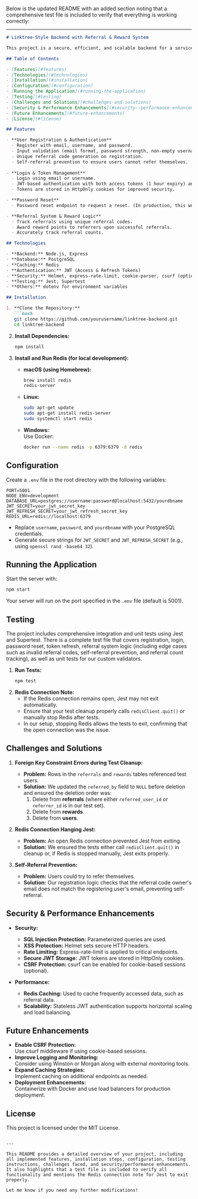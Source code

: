 Below is the updated README with an added section noting that a comprehensive test file is included to verify that everything is working correctly:

---

```markdown
# Linktree-Style Backend with Referral & Reward System

This project is a secure, efficient, and scalable backend for a service similar to [Linktree](https://linktr.ee/) or [Bento.me](https://bento.me/). It supports user registration, authentication, a referral system with reward points, password reset, and various security and performance enhancements.

## Table of Contents

- [Features](#features)
- [Technologies](#technologies)
- [Installation](#installation)
- [Configuration](#configuration)
- [Running the Application](#running-the-application)
- [Testing](#testing)
- [Challenges and Solutions](#challenges-and-solutions)
- [Security & Performance Enhancements](#security--performance-enhancements)
- [Future Enhancements](#future-enhancements)
- [License](#license)

## Features

- **User Registration & Authentication**
  - Register with email, username, and password.
  - Input validation (email format, password strength, non-empty username, and duplicate checks).
  - Unique referral code generation on registration.
  - Self-referral prevention to ensure users cannot refer themselves.
  
- **Login & Token Management**
  - Login using email or username.
  - JWT-based authentication with both access tokens (1 hour expiry) and refresh tokens (7 days expiry).
  - Tokens are stored in HttpOnly cookies for improved security.

- **Password Reset**
  - Password reset endpoint to request a reset. (In production, this would send a secure, expiring token via email.)

- **Referral System & Reward Logic**
  - Track referrals using unique referral codes.
  - Award reward points to referrers upon successful referrals.
  - Accurately track referral counts.

## Technologies

- **Backend:** Node.js, Express
- **Database:** PostgreSQL
- **Caching:** Redis
- **Authentication:** JWT (Access & Refresh Tokens)
- **Security:** Helmet, express-rate-limit, cookie-parser, csurf (optional)
- **Testing:** Jest, Supertest
- **Others:** dotenv for environment variables

## Installation

1. **Clone the Repository:**
   ```bash
   git clone https://github.com/yourusername/linktree-backend.git
   cd linktree-backend
   ```

2. **Install Dependencies:**
   ```bash
   npm install
   ```

3. **Install and Run Redis (for local development):**
   - **macOS (using Homebrew):**
     ```bash
     brew install redis
     redis-server
     ```
   - **Linux:**
     ```bash
     sudo apt-get update
     sudo apt-get install redis-server
     sudo systemctl start redis
     ```
   - **Windows:**  
     Use Docker:
     ```bash
     docker run --name redis -p 6379:6379 -d redis
     ```

## Configuration

Create a `.env` file in the root directory with the following variables:

```env
PORT=5001
NODE_ENV=development
DATABASE_URL=postgres://username:password@localhost:5432/yourdbname
JWT_SECRET=your_jwt_secret_key
JWT_REFRESH_SECRET=your_jwt_refresh_secret_key
REDIS_URL=redis://localhost:6379
```

- Replace `username`, `password`, and `yourdbname` with your PostgreSQL credentials.
- Generate secure strings for `JWT_SECRET` and `JWT_REFRESH_SECRET` (e.g., using `openssl rand -base64 32`).

## Running the Application

Start the server with:

```bash
npm start
```

Your server will run on the port specified in the `.env` file (default is 5001).

## Testing

The project includes comprehensive integration and unit tests using Jest and Supertest. There is a complete test file that covers registration, login, password reset, token refresh, referral system logic (including edge cases such as invalid referral codes, self-referral prevention, and referral count tracking), as well as unit tests for our custom validators.

1. **Run Tests:**
   ```bash
   npm test
   ```
2. **Redis Connection Note:**
   - If the Redis connection remains open, Jest may not exit automatically.
   - Ensure that your test cleanup properly calls `redisClient.quit()` or manually stop Redis after tests.
   - In our setup, stopping Redis allows the tests to exit, confirming that the open connection was the issue.

## Challenges and Solutions

1. **Foreign Key Constraint Errors during Test Cleanup:**
   - **Problem:** Rows in the `referrals` and `rewards` tables referenced test users.
   - **Solution:** We updated the `referred_by` field to `NULL` before deletion and ensured the deletion order was:
     1. Delete from **referrals** (where either `referred_user_id` or `referrer_id` is in our test set).
     2. Delete from **rewards**.
     3. Delete from **users**.

2. **Redis Connection Hanging Jest:**
   - **Problem:** An open Redis connection prevented Jest from exiting.
   - **Solution:** We ensured the tests either call `redisClient.quit()` in cleanup or, if Redis is stopped manually, Jest exits properly.

3. **Self-Referral Prevention:**
   - **Problem:** Users could try to refer themselves.
   - **Solution:** Our registration logic checks that the referral code owner's email does not match the registering user's email, preventing self-referral.

## Security & Performance Enhancements

- **Security:**
  - **SQL Injection Protection:** Parameterized queries are used.
  - **XSS Protection:** Helmet sets secure HTTP headers.
  - **Rate Limiting:** Express-rate-limit is applied to critical endpoints.
  - **Secure JWT Storage:** JWT tokens are stored in HttpOnly cookies.
  - **CSRF Protection:** csurf can be enabled for cookie-based sessions (optional).

- **Performance:**
  - **Redis Caching:** Used to cache frequently accessed data, such as referral data.
  - **Scalability:** Stateless JWT authentication supports horizontal scaling and load balancing.

## Future Enhancements

- **Enable CSRF Protection:**  
  Use csurf middleware if using cookie-based sessions.
- **Improve Logging and Monitoring:**  
  Consider using Winston or Morgan along with external monitoring tools.
- **Expand Caching Strategies:**  
  Implement caching on additional endpoints as needed.
- **Deployment Enhancements:**  
  Containerize with Docker and use load balancers for production deployment.

## License

This project is licensed under the MIT License.
```

---

This README provides a detailed overview of your project, including all implemented features, installation steps, configuration, testing instructions, challenges faced, and security/performance enhancements. It also highlights that a test file is included to verify all functionality and mentions the Redis connection note for Jest to exit properly.

Let me know if you need any further modifications!
